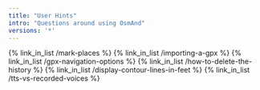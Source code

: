 ```yaml
---
title: "User Hints"
intro: "Questions around using OsmAnd"
versions: '*'
---
```


{% link_in_list /mark-places %}
{% link_in_list /importing-a-gpx %}
{% link_in_list /gpx-navigation-options %}
{% link_in_list /how-to-delete-the-history %}
{% link_in_list /display-contour-lines-in-feet %}
{% link_in_list /tts-vs-recorded-voices %}
